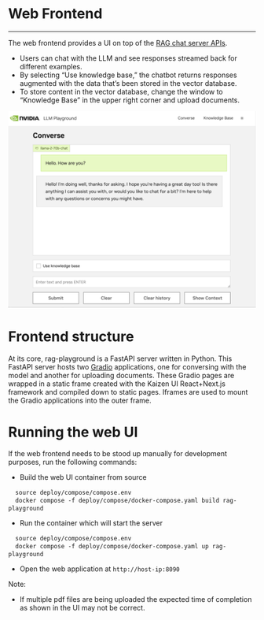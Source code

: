 # Web Frontend
------------
The web frontend provides a UI on top of the [RAG chat server APIs](./chain-server.md).
- Users can chat with the LLM and see responses streamed back for different examples.
- By selecting “Use knowledge base,” the chatbot returns responses augmented with the data that’s been stored in the vector database.
- To store content in the vector database, change the window to “Knowledge Base” in the upper right corner and upload documents.

![Diagram](./images/image4.jpg)

# Frontend structure

At its core, rag-playground is a FastAPI server written in Python. This FastAPI server hosts two [Gradio](https://www.gradio.app/) applications, one for conversing with the model and another for uploading documents. These Gradio pages are wrapped in a static frame created with the Kaizen UI React+Next.js framework and compiled down to static pages. Iframes are used to mount the Gradio applications into the outer frame.

# Running the web UI
If the web frontend needs to be stood up manually for development purposes, run the following commands:

- Build the web UI container from source
```
  source deploy/compose/compose.env
  docker compose -f deploy/compose/docker-compose.yaml build rag-playground
```
- Run the container which will start the server
```
  source deploy/compose/compose.env
  docker compose -f deploy/compose/docker-compose.yaml up rag-playground
```

- Open the web application at ``http://host-ip:8090``

Note:
- If multiple pdf files are being uploaded the expected time of completion as shown in the UI may not be correct.


